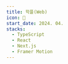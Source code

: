 ```yaml
---
title: 학플(Web)
icon: 🏫
start_date: 2024. 04.
stacks:
  - TypeScript
  - React
  - Next.js
  - Framer Motion
---
```

